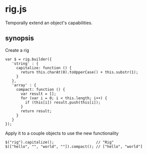 rig.js
======

Temporally extend an object's capabilities.

synopsis
--------

Create a rig

    var $ = rig.builder({
       'string' : {
         capitalize: function () {
           return this.charAt(0).toUpperCase() + this.substr(1);
         }
       },
       'array' : {
         compact: function () {
           var result = [];
           for (var i = 0; i < this.length; i++) {
             if (this[i]) result.push(this[i]);
           }
           return result;
         }
       }
    });

Apply it to a couple objects to use the new functionality
    
    $("rig").capitalize();                   // "Rig"
    $(["hello", "", "world", ""]).compact(); // ["hello", "world"]
    
